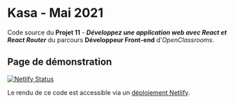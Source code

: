 # Kasa - Mai 2021

Code source du **Projet 11** - **_Développez une application web avec React et React Router_** du parcours **Développeur Front-end** d'_OpenClassrooms_.

## Page de démonstration

[![Netlify Status](https://api.netlify.com/api/v1/badges/c5f5ed44-8b64-43bc-a05a-9c357834cca1/deploy-status)](https://app.netlify.com/sites/distracted-clarke-8192aa/deploys)

Le rendu de ce code est accessible via un [déploiement Netlify](https://distracted-clarke-8192aa.netlify.app/).
